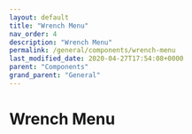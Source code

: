 ```yaml
---
layout: default
title: "Wrench Menu"
nav_order: 4
description: "Wrench Menu"
permalink: /general/components/wrench-menu
last_modified_date: 2020-04-27T17:54:08+0000
parent: "Components"
grand_parent: "General"
---
```


# Wrench Menu
